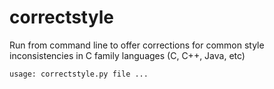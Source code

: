 # correctstyle

Run from command line to offer corrections for common style inconsistencies in C family languages (C, C++, Java, etc)

```usage: correctstyle.py file ...```

